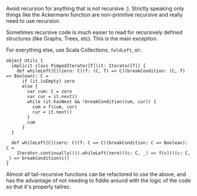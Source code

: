 Avoid recursion for anything that is not recursive :). Strictly speaking only things like the Ackermann function are non-primitive recursive and really need to use recursion.

Sometimes recursive code is much easier to read for recursively defined structures (like Graphs, Trees, etc). This is the main exception.

For everything else, use Scala Collections, `foldLeft`, or:

```
object Utils {
  implicit class PimpedIterator[T](it: Iterator[T]) {
    def whileLeft[C](zero: C)(f: (C, T) => C)(breakCondition: (C, T) => Boolean): C =
      if (it.isEmpty) zero
      else {
        var cum: C = zero
        var cur = it.next()
        while (it.hasNext && !breakCondition(cum, cur)) {
          cum = f(cum, cur)
          cur = it.next()
        }
        cum
      }
  }

  def whileLeft[C](zero: C)(f: C => C)(breakCondition: C => Boolean): C =
    Iterator.continually(()).whileLeft(zero)((c: C, _) => f(c))((c: C, _) => breakCondition(c))
}
```

Almost all tail-recursive functions can be refactored to use the above, and has the advantage of not needing to fiddle around with the logic of the code so that it's properly tailrec.
